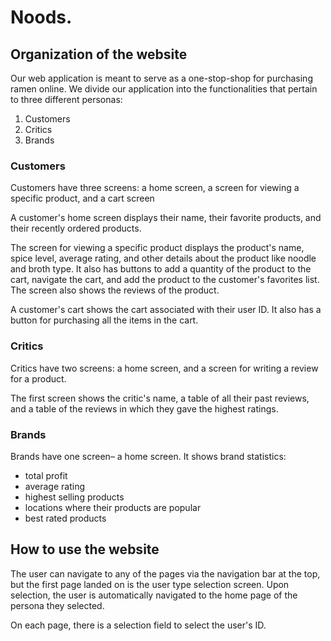 # Noods.

## Organization of the website

Our web application is meant to serve as a one-stop-shop for purchasing ramen online. We divide our application into the functionalities that pertain to three different personas:

  1. Customers
  2. Critics
  3. Brands
  
### Customers

Customers have three screens: a home screen, a screen for viewing a specific product, and a cart screen

A customer's home screen displays their name, their favorite products, and their recently ordered products.

The screen for viewing a specific product displays the product's name, spice level, average rating, and other details about the product like noodle and broth type. It also has buttons to add a quantity of the product to the cart, navigate the cart, and add the product to the customer's favorites list. The screen also shows the reviews of the product.

A customer's cart shows the cart associated with their user ID. It also has a button for purchasing all the items in the cart.

### Critics

Critics have two screens: a home screen, and a screen for writing a review for a product.

The first screen shows the critic's name, a table of all their past reviews, and a table of the reviews in which they gave the highest ratings.

### Brands

Brands have one screen– a home screen. It shows brand statistics:
- total profit
- average rating
- highest selling products
- locations where their products are popular
- best rated products

## How to use the website


The user can navigate to any of the pages via the navigation bar at the top, but the first page landed on is the user type selection screen. Upon selection, the user is automatically navigated to the home page of the persona they selected.

On each page, there is a selection field to select the user's ID.
